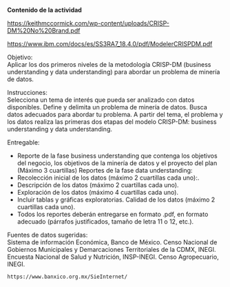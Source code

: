**Contenido de la actividad**


https://keithmccormick.com/wp-content/uploads/CRISP-DM%20No%20Brand.pdf


https://www.ibm.com/docs/es/SS3RA7_18.4.0/pdf/ModelerCRISPDM.pdf



Objetivo:  
Aplicar los dos primeros niveles de la metodología CRISP-DM (business understanding y data understanding) para abordar un problema de minería de datos.



Instrucciones:  
Selecciona un tema de interés que pueda ser analizado con datos disponibles.
Define y delimita un problema de minería de datos.
Busca datos adecuados para abordar tu problema.
A partir del tema, el problema y los datos realiza las primeras dos etapas del modelo CRISP-DM: business understanding y data understanding.


Entregable:  
- Reporte de la fase business understanding que contenga los objetivos del negocio, los objetivos de la minería de datos y el proyecto del plan (Máximo 3 cuartillas)
Reportes de la fase data understanding:
- Recolección inicial de los datos (máximo 2 cuartillas cada uno):.
- Descripción de los datos (máximo 2 cuartillas cada uno).
- Exploración de los datos (máximo 4 cuartillas cada uno). 
-  Incluir tablas y gráficas exploratorias.
Calidad de los datos (máximo 2 cuartillas cada uno).
- Todos los reportes deberán entregarse en formato .pdf, en formato adecuado (párrafos justificados, tamaño de letra 11 o 12, etc.).



Fuentes de datos sugeridas:  
Sistema de información Económica, Banco de México.
Censo Nacional de Gobiernos Municipales y Demarcaciones Territoriales de la CDMX, INEGI.
Encuesta Nacional de Salud y Nutrición, INSP-INEGI.
Censo Agropecuario, INEGI.

    https://www.banxico.org.mx/SieInternet/